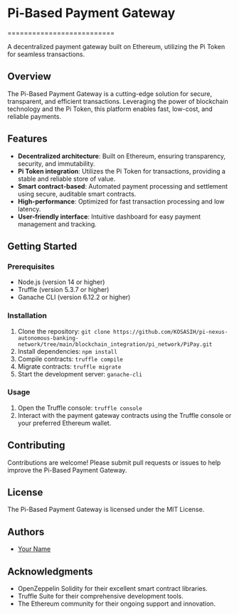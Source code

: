 # Pi-Based Payment Gateway
==========================

A decentralized payment gateway built on Ethereum, utilizing the Pi Token for seamless transactions.

## Overview

The Pi-Based Payment Gateway is a cutting-edge solution for secure, transparent, and efficient transactions. Leveraging the power of blockchain technology and the Pi Token, this platform enables fast, low-cost, and reliable payments.

## Features

* **Decentralized architecture**: Built on Ethereum, ensuring transparency, security, and immutability.
* **Pi Token integration**: Utilizes the Pi Token for transactions, providing a stable and reliable store of value.
* **Smart contract-based**: Automated payment processing and settlement using secure, auditable smart contracts.
* **High-performance**: Optimized for fast transaction processing and low latency.
* **User-friendly interface**: Intuitive dashboard for easy payment management and tracking.

## Getting Started

### Prerequisites

* Node.js (version 14 or higher)
* Truffle (version 5.3.7 or higher)
* Ganache CLI (version 6.12.2 or higher)

### Installation

1. Clone the repository: `git clone https://github.com/KOSASIH/pi-nexus-autonomous-banking-network/tree/main/blockchain_integration/pi_network/PiPay.git`
2. Install dependencies: `npm install`
3. Compile contracts: `truffle compile`
4. Migrate contracts: `truffle migrate`
5. Start the development server: `ganache-cli`

### Usage

1. Open the Truffle console: `truffle console`
2. Interact with the payment gateway contracts using the Truffle console or your preferred Ethereum wallet.

## Contributing

Contributions are welcome! Please submit pull requests or issues to help improve the Pi-Based Payment Gateway.

## License

The Pi-Based Payment Gateway is licensed under the MIT License.

## Authors

* [Your Name](https://github.com/your-username)

## Acknowledgments

* OpenZeppelin Solidity for their excellent smart contract libraries.
* Truffle Suite for their comprehensive development tools.
* The Ethereum community for their ongoing support and innovation.
